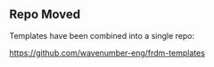 ## Repo Moved

Templates have been combined into a single repo:

https://github.com/wavenumber-eng/frdm-templates